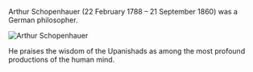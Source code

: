 Arthur Schopenhauer (22 February 1788 – 21 September 1860) was a German philosopher.

![Arthur Schopenhauer](https://upload.wikimedia.org/wikipedia/commons/8/8a/Schopenhauer.jpg)

He praises the wisdom of the Upanishads as among the most profound productions of the human mind.
